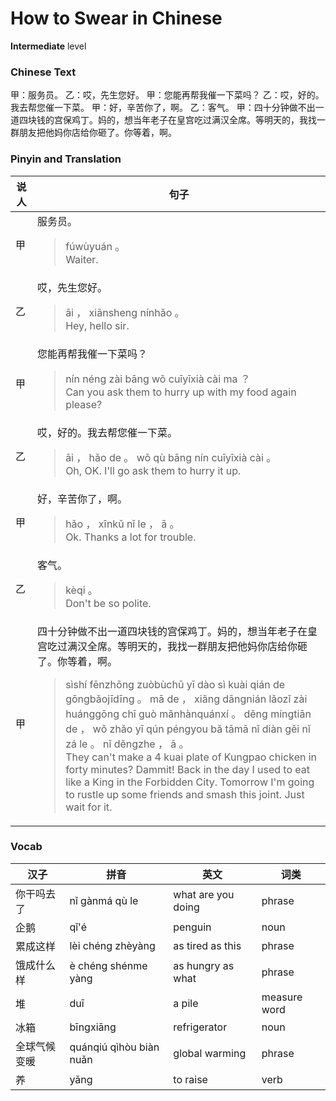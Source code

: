 # How to Swear in Chinese
**Intermediate** level
### Chinese Text
甲：服务员。
乙：哎，先生您好。
甲：您能再帮我催一下菜吗？
乙：哎，好的。我去帮您催一下菜。
甲：好，辛苦你了，啊。
乙：客气。
甲：四十分钟做不出一道四块钱的宫保鸡丁。妈的，想当年老子在皇宫吃过满汉全席。等明天的，我找一群朋友把他妈你店给你砸了。你等着，啊。

### Pinyin and Translation
|说人|句子|
|----|----|
|甲|服务员。<blockquote>fúwùyuán 。<br />Waiter.</blockquote>|
|乙|哎，先生您好。<blockquote>āi ， xiānsheng nínhǎo 。<br />Hey, hello sir.</blockquote>|
|甲|您能再帮我催一下菜吗？<blockquote>nín néng zài bāng wǒ cuīyīxià cài ma ？<br />Can you ask them to hurry up with my food again please?</blockquote>|
|乙|哎，好的。我去帮您催一下菜。<blockquote>āi ， hǎo de 。 wǒ qù bāng nín cuīyīxià cài 。<br />Oh, OK. I'll go ask them to hurry it up.</blockquote>|
|甲|好，辛苦你了，啊。<blockquote>hǎo ， xīnkǔ nǐ le ， ā 。<br />Ok. Thanks a lot for trouble.</blockquote>|
|乙|客气。<blockquote>kèqi 。<br />Don't be so polite.</blockquote>|
|甲|四十分钟做不出一道四块钱的宫保鸡丁。妈的，想当年老子在皇宫吃过满汉全席。等明天的，我找一群朋友把他妈你店给你砸了。你等着，啊。<blockquote>sìshí fēnzhōng zuòbùchū yī dào sì kuài qián de gōngbǎojīdīng 。 mā de ， xiǎng dāngnián lǎozǐ zài huánggōng chī guò mǎnhànquánxí 。 děng míngtiān de ， wǒ zhǎo yī qún péngyou bǎ tāmā nǐ diàn gěi nǐ zá le 。 nǐ děngzhe ， ā 。<br />They can't make a 4 kuai plate of Kungpao chicken in forty minutes? Dammit! Back in the day I used to eat like a King in the Forbidden City. Tomorrow I'm going to rustle up some friends and smash this joint. Just wait for it.</blockquote>|
### Vocab
|汉子|拼音|英文|词类|
|----|----|----|----|
|你干吗去了|nǐ gànmá qù le|what are you doing|phrase|
|企鹅|qǐ'é|penguin|noun|
|累成这样|lèi chéng zhèyàng|as tired as this|phrase|
|饿成什么样|è chéng shénme yàng|as hungry as what|phrase|
|堆|duī|a pile|measure word|
|冰箱|bīngxiāng|refrigerator|noun|
|全球气候变暖|quánqiú qìhòu biàn nuǎn|global warming|phrase|
|养|yǎng|to raise|verb|
